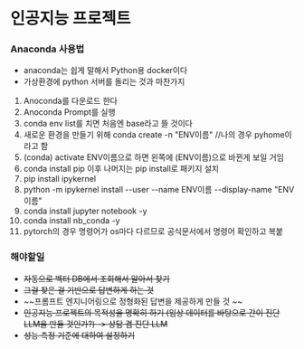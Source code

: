 # 인공지능 프로젝트

### Anaconda 사용법

* anaconda는 쉽게 말해서 Python용 docker이다
* 가상환경에 python 서버를 돌리는 것과 마찬가지

1. Anoconda를 다운로드 한다
2. Anoconda Prompt를 실행
3. conda env list를 치면 처음엔 base라고 뜰 것이다
4. 새로운 환경을 만들기 위해 conda create -n "ENV이름" //나의 경우 pyhome이라고 함 
5. (conda) activate ENV이름으로 하면 왼쪽에 (ENV이름)으로 바뀐게 보일 거임
6. conda install pip 이후 나머지는 pip install로 패키지 설치
7. pip install ipykernel
8. python -m ipykernel install --user --name ENV이름 --display-name "ENV이름"
9. conda install jupyter notebook -y
10. conda install nb_conda -y
11. pytorch의 경우 명령어가 os마다 다르므로 공식문서에서 명령어 확인하고 복붙

### 해야할일
* ~~자동으로 벡터 DB에서 조회해서 알아서 찾기~~
* ~~그걸 찾은 걸 기반으로 답변하게 하는 것~~
* ~~프롬프트 엔지니어링으로 정형화된 답변을 제공하게 만들 것 ~~
* ~~인공지능 프로젝트의 목적성을 명확히 하기 (임상 데이터를 바탕으로 간이 진단 LLM을 만들 것인가?) -> 상담 겸 진단 LLM~~
* ~~성능 측정 기준에 대하여 설정하기~~
